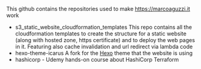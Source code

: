This github contains the repositories used to make https://marcoaguzzi.it work
- s3_static_website_cloudformation_templates This repo contains all the cloudformation templates to create the structure for a static website (along with hosted zone, https certificate) and to deploy the web pages in it. Featuring also cache invalidation and url redirect via lambda code
- hexo-theme-icarus A fork for the <a href="https://hexo.io">Hexo</a> theme that the website is using
- hashicorp - Udemy hands-on course about HashiCorp Terraform
